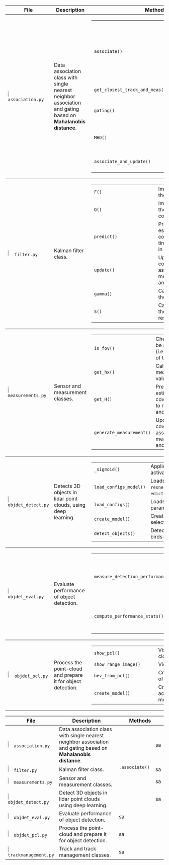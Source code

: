 <table>
  <thead>
    <tr>
      <th width="30%">File</th>
      <th width="30%">Description</th>
      <th width="40%">Methods</th>
    </tr>
  </thead>
  <tbody>
  <!--========================================================================================================
  ============================================================================================================
  ============================================================================================================
                                                association.py
  ============================================================================================================
  ============================================================================================================
  ============================================================================================================>
  <tr>
    <!----------------------------------------------------------------------------------------------------------
                                                   File
    ------------------------------------------------------------------------------------------------------------>
    <td>
      <img src="https://cdn3.iconfinder.com/data/icons/logos-and-brands-adobe/512/267_Python-512.png" width="13%">
      <code>association.py</code>
    </td>
    <!----------------------------------------------------------------------------------------------------------
                                                 Description
    ------------------------------------------------------------------------------------------------------------>
    <td>
      Data association class with single nearest neighbor association and gating based on <b>Mahalanobis distance</b>.
    </td>
    <!----------------------------------------------------------------------------------------------------------
                                                   Methods
    ------------------------------------------------------------------------------------------------------------>
    <td rowspan="2">
      <table>
        <tr>
          <td width="41%"><code>associate()</code></td>
          <td>Replaces <code>association_matrix</code> with the actual<br><code>association_matrix</code> based on Mahalanobis distance<br>(see below) for all tracks and all measurements</td>
        </tr>
        <tr>
          <td><code>get_closest_track_and_meas()</code></td>
          <td>Finds closest track and measurement.</td>
        </tr>
        <tr>
          <td><code>gating()</code></td>
          <td>Returns <code>True</code> if measurement lies inside gate,<br>otherwise <code>False</code>.</td>
        </tr>
        <tr>
          <td><code>MHD()</code></td>
          <td>Calculates and returns Mahalanobis distance.</td>
        </tr>
        <tr>
          <td><code>associate_and_update()</code></td>
          <td>Associate measurements and tracks.</td>
        </tr>
      </table>
    </td>
  </tr>
  </tbody>
  <!--========================================================================================================
  ============================================================================================================
  ============================================================================================================
                                                filter.py
  ============================================================================================================
  ============================================================================================================
  ============================================================================================================>
  <tbody>
  <tr>
    <!----------------------------------------------------------------------------------------------------------
                                                   File
    ------------------------------------------------------------------------------------------------------------>
    <td>
      <img src="https://cdn3.iconfinder.com/data/icons/logos-and-brands-adobe/512/267_Python-512.png" width="13%">
      <code>filter.py</code>
    </td>
    <!----------------------------------------------------------------------------------------------------------
                                                 Description
    ------------------------------------------------------------------------------------------------------------>
    <td>
      Kalman filter class.
    </td>
    <!----------------------------------------------------------------------------------------------------------
                                                   Methods
    ------------------------------------------------------------------------------------------------------------>
    <td rowspan="2">
      <table>
        <tr>
          <td width="50%"><code>F()</code></td>
          <td>Implements and returns the system matrix F.</td>
        </tr>
        <tr>
          <td><code>Q()</code></td>
          <td>Implements and returns the process noise covariance Q.</td>
        </tr>
        <tr>
          <td><code>predict()</code></td>
          <td>Predicts state x and estimation error covariance P to next<br>timestep, saves x and P in track.</td>
        </tr>
        <tr>
          <td><code>update()</code></td>
          <td>Updates state x and covariance P with associated<br>measurement, saves x and P in track.</td>
        </tr>
        <tr>
          <td><code>gamma()</code></td>
          <td>Calculates and returns the residual gamma.</td>
        </tr>
        <tr>
          <td><code>S()</code></td>
          <td>Calculates and returns the covariance of residual S.</td>
        </tr>
    </table>
    </td>
  </tr>
  </tbody>
  <!--========================================================================================================
  ============================================================================================================
  ============================================================================================================
                                                measurements.py
  ============================================================================================================
  ============================================================================================================
  ============================================================================================================>
  <tbody>
  <tr>
    <!----------------------------------------------------------------------------------------------------------
                                                   File
    ------------------------------------------------------------------------------------------------------------>
    <td>
      <img src="https://cdn3.iconfinder.com/data/icons/logos-and-brands-adobe/512/267_Python-512.png" width="13%">
      <code>measurements.py</code>
    </td>
    <!----------------------------------------------------------------------------------------------------------
                                                 Description
    ------------------------------------------------------------------------------------------------------------>
    <td>
      Sensor and measurement classes.
    </td>
    <!----------------------------------------------------------------------------------------------------------
                                                   Methods
    ------------------------------------------------------------------------------------------------------------>
    <td rowspan="2">
      <table>
        <tr>
          <td width="42%"><code>in_fov()</code></td>
          <td>Checks if an object x can be seen by this sensor<br>(i.e., it's in Field of View of the sensor).</td>
        </tr>
        <tr>
          <td><code>get_hx()</code></td>
          <td>Calculates nonlinear measurement expectation value h(x).</td>
        </tr>
        <tr>
          <td><code>get_H()</code></td>
          <td>Predicts state x and estimation error covariance P<br>to next timestep, saves x and P in track.</td>
        </tr>
        <tr>
          <td><code>generate_measurement()</code></td>
          <td>Updates state x and covariance P with associated<br>measurement, saves x and P in track.</td>
        </tr>
    </table>
    </td>
  </tr>
  </tbody>
  <!--========================================================================================================
  ============================================================================================================
  ============================================================================================================
                                                objdet_detect.py
  ============================================================================================================
  ============================================================================================================
  ============================================================================================================>
  <tbody>
  <tr>
    <!----------------------------------------------------------------------------------------------------------
                                                   File
    ------------------------------------------------------------------------------------------------------------>
    <td>
      <img src="https://cdn3.iconfinder.com/data/icons/logos-and-brands-adobe/512/267_Python-512.png" width="13%">
      <code>objdet_detect.py</code>
    </td>
    <!----------------------------------------------------------------------------------------------------------
                                                 Description
    ------------------------------------------------------------------------------------------------------------>
    <td>
      Detects 3D objects in lidar point clouds, using deep learning.
    </td>
    <!----------------------------------------------------------------------------------------------------------
                                                   Methods
    ------------------------------------------------------------------------------------------------------------>
    <td rowspan="2">
      <table>
        <tr>
          <td width="41%"><code>_sigmoid()</code></td>
          <td>Applies the PyTorch <code>sigmoid</code> activation function.</td>
        </tr>
        <tr>
          <td><code>load_configs_model()</code></td>
          <td>Loads model (<code>darknet</code> or <code>resnet</code>) parameters into an <code>edict</code>.</td>
        </tr>
        <tr>
          <td><code>load_configs()</code></td>
          <td>Loads all object-detection parameters into an <code>edict</code>.</td>
        </tr>
        <tr>
          <td><code>create_model()</code></td>
          <td>Creates model according to selected model type.</td>
        </tr>
        <tr>
          <td><code>detect_objects()</code></td>
          <td>Detects trained objects in birds-eye view (BEV).</td>
        </tr>
    </table>
    </td>
  </tr>
  </tbody>
    <!--========================================================================================================
  ============================================================================================================
  ============================================================================================================
                                                objdet_eval.py
  ============================================================================================================
  ============================================================================================================
  ============================================================================================================>
  <tbody>
  <tr>
    <!----------------------------------------------------------------------------------------------------------
                                                   File
    ------------------------------------------------------------------------------------------------------------>
    <td>
      <img src="https://cdn3.iconfinder.com/data/icons/logos-and-brands-adobe/512/267_Python-512.png" width="13%">
      <code>objdet_eval.py</code>
    </td>
    <!----------------------------------------------------------------------------------------------------------
                                                 Description
    ------------------------------------------------------------------------------------------------------------>
    <td>
      Evaluate performance of object detection.
    </td>
    <!----------------------------------------------------------------------------------------------------------
                                                   Methods
    ------------------------------------------------------------------------------------------------------------>
    <td rowspan="2">
      <table>
        <tr>
          <td width="35%"><code>measure_detection_performance()</code></td>
          <td>Computes various performance measures to assess<br>object detection.</td>
        </tr>
        <tr>
          <td><code>compute_performance_stats()</code></td>
          <td>Evaluates object detection performance based on<br>all frames.</td>
        </tr>
    </table>
    </td>
  </tr>
  </tbody>
    <!--========================================================================================================
  ============================================================================================================
  ============================================================================================================
                                                objdet_pcl.py
  ============================================================================================================
  ============================================================================================================
  ============================================================================================================>
  <tbody>
  <tr>
    <!----------------------------------------------------------------------------------------------------------
                                                   File
    ------------------------------------------------------------------------------------------------------------>
    <td>
      <img src="https://cdn3.iconfinder.com/data/icons/logos-and-brands-adobe/512/267_Python-512.png" width="13%">
      <code>objdet_pcl.py</code>
    </td>
    <!----------------------------------------------------------------------------------------------------------
                                                 Description
    ------------------------------------------------------------------------------------------------------------>
    <td>
      Process the point-cloud and prepare it for object detection.
    </td>
    <!----------------------------------------------------------------------------------------------------------
                                                   Methods
    ------------------------------------------------------------------------------------------------------------>
    <td rowspan="2">
      <table>
        <tr>
          <td width="50%"><code>show_pcl()</code></td>
          <td>Visualize lidar point-cloud.</td>
        </tr>
        <tr>
          <td><code>show_range_image()</code></td>
          <td>Visualizes range image.</td>
        </tr>
        <tr>
          <td><code>bev_from_pcl()</code></td>
          <td>Creates birds-eye view of lidar data.</td>
        </tr>
        <tr>
          <td><code>create_model()</code></td>
          <td>Creates model according to selected model type.</td>
        </tr>
    </table>
    </td>
  </tr>
  </tbody>
  <tbody>
  
  
  
  
  
  
  
  
  
  
  
  
  
  
  
  
  
  
  
  
  
  </tbody>
</table>















<table>
  <thead>
    <tr>
      <th width="20%">File</th>
      <th width="40%">Description</th>
      <th width="30%" colspan="2">Methods</th>
    </tr>
  </thead>
  <tbody>
    <!----------------------------------------------------------------------------------------------------------
                                                association.py
    ------------------------------------------------------------------------------------------------------------>
    <tr>
      <td>
      <img src="https://cdn3.iconfinder.com/data/icons/logos-and-brands-adobe/512/267_Python-512.png" width="10%">
      <code>association.py</code>
      </td>
      <td>
      Data association class with single nearest neighbor association and gating based on <b>Mahalanobis distance</b>.
      </td>
      <td rowspan="4">
        <code>.associate()</code>
      </td>
      <td>
        sa
      </td>
    </tr>
    <!----------------------------------------------------------------------------------------------------------
                                                  filter.py
    ------------------------------------------------------------------------------------------------------------>
    <tr>
      <td>
      <img src="https://cdn3.iconfinder.com/data/icons/logos-and-brands-adobe/512/267_Python-512.png" width="10%">
      <code>filter.py</code>
      </td>
      <td>
      Kalman filter class.
      </td>
      <td>sa</td>
    </tr>
    <!----------------------------------------------------------------------------------------------------------
                                                  measurements.py
    ------------------------------------------------------------------------------------------------------------>
    <tr>
      <td>
      <img src="https://cdn3.iconfinder.com/data/icons/logos-and-brands-adobe/512/267_Python-512.png" width="10%">
      <code>measurements.py</code>
      </td>
      <td>
      Sensor and measurement classes.
      </td>
      <td>sa</td>
    </tr>
    <!----------------------------------------------------------------------------------------------------------
                                                  object_detect.py
    ------------------------------------------------------------------------------------------------------------>
    <tr>
      <td>
      <img src="https://cdn3.iconfinder.com/data/icons/logos-and-brands-adobe/512/267_Python-512.png" width="10%">
      <code>objdet_detect.py</code>
      </td>
      <td>
      Detect 3D objects in lidar point clouds using deep learning.
      </td>
      <td>sa</td>
    </tr>
    <!----------------------------------------------------------------------------------------------------------
                                                  objdet_eval.py
    ------------------------------------------------------------------------------------------------------------>
    <tr>
      <td>
      <img src="https://cdn3.iconfinder.com/data/icons/logos-and-brands-adobe/512/267_Python-512.png" width="10%">
      <code>objdet_eval.py</code>
      </td>
      <td>
      Evaluate performance of object detection.
      </td>
      <td>sa</td>
    </tr>
    <!----------------------------------------------------------------------------------------------------------
                                                  objdet_pcl.py
    ------------------------------------------------------------------------------------------------------------>
    <tr>
      <td>
      <img src="https://cdn3.iconfinder.com/data/icons/logos-and-brands-adobe/512/267_Python-512.png" width="10%">
      <code>objdet_pcl.py</code>
      </td>
      <td>
      Process the point-cloud and prepare it for object detection.
      </td>
      <td>sa</td>
    </tr>
    <!----------------------------------------------------------------------------------------------------------
                                                  trackmanagement.py
    ------------------------------------------------------------------------------------------------------------>
    <tr>
      <td>
      <img src="https://cdn3.iconfinder.com/data/icons/logos-and-brands-adobe/512/267_Python-512.png" width="10%">
      <code>trackmanagement.py</code>
      </td>
      <td>
      Track and track management classes.
      </td>
      <td>sa</td>
    </tr>
  </tbody>
</table>

